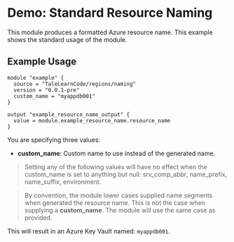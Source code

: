 # Demo: Standard Resource Naming

This module produces a formatted Azure resource name. This example shows the standard usage of the module.

## Example Usage

```hcl
module "example" {
  source = "TaleLearnCode/regions/naming"
  version = "0.0.1-pre"
  custom_name = "myappdb001"
}

output "example_resource_name_output" {
  value = module.example_resource_name.resource_name
}
```

You are specifying three values:

- **custom_name**: Custom name to use instead of the generated name.

>  Setting any of the following values will have no effect when the custom_name is set to anything but null: srv_comp_abbr, name_prefix, name_suffix, environment.

> By convention, the module lower cases supplied name segments when generated the resource name. This is not the case when supplying a **custom_name**. The module will use the same case as provided.

This will result in an Azure Key Vault named: `myappdb001`.